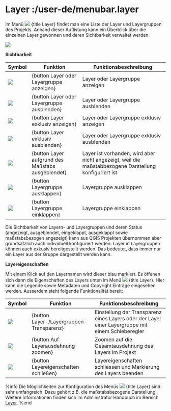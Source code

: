# Layer :/user-de/menubar.layer

Im Menü ![](baseline-layers-24px.svg) {title Layer} findet man eine Liste der Layer und Layergruppen des Projekts. Anhand dieser Auflistung kann ein Überblick über die einzelnen Layer gewonnen und deren  Sichtbarkeit verwaltet werden.

![](kartenlayer.png)

**Sichtbarkeit**

| Symbol                                | Funktion                				| Funktionsbeschreibung                         |
|---------------------------------------|-------------------------------------------------------|-----------------------------------------------|
| ![](baseline-visibility-24px.svg)	| {button Layer oder Layergruppe anzeigen}		| Layer oder Layergruppe anzeigen 		|
| ![](baseline-visibility_off-24px.svg)	| {button Layer oder Layergruppe ausblenden}		| Layer oder Layergruppe ausblenden     	|
| ![](exklusive_an.png)			| {button Layer exklusiv anzeigen}			| Layer oder Layergruppe exklusiv anzeigen 	|
| ![](exklusive_aus.png)			| {button Layer exklusiv ausblenden}			| Layer oder Layergruppe exklusiv ausblenden   	|
| ![](block-24px.svg)			| {button Layer aufgrund des Maßstabs ausgeblendet}	| Layer ist vorhanden, wird aber nicht angezeigt, weil die maßstabbezogene Darstellung konfiguriert ist     			|
| ![](baseline-chevron_right-24px.svg)  | {button Layergruppe ausklappen}			| Layergruppe ausklappen			|
| ![](baseline-expand_more-24px.svg)   	| {button Layergruppe einklappen}			| Layergruppe einklappen			|


Die Sichtbarkeit von Layern- und Layergruppen und deren Status (angezeigt, ausgeblendet, eingeklappt, ausgeklappt sowie maßstabsbezogen angezeigt) kann aus QGIS Projekten übernommen aber grundsätzlich auch individuell konfiguriert werden. Layer in Layergruppen können auch exkusiv bereitgestellt werden. Das bedeutet, dass immer nur ein Layer aus der Gruppe dargestellt werden kann.

**Layereigenschaften**

Mit einem Klick auf den Layernamen wird dieser blau markiert. Es öffenen sich dann die Eigenschaften des Layers unten im Menü ![](baseline-layers-24px.svg) {title Layer}. Hier kann die Legende sowie Metadaten und Copyright Einträge eingesehen werden. Ausserdem steht folgende Funktionalität bereit:

| Symbol                                | Funktion                			| Funktionsbeschreibung                         							|
|---------------------------------------|-----------------------------------------------|-------------------------------------------------------------------------------------------------------|
| ![](opacity-24px.svg)			| {button Layer-/Layergruppen-Transparenz}	| Einstellung der Transparenz eines Layers oder der Layer einer Layergruppe mit einem Schieberegler	|
| ![](baseline-zoom_out_map-24px.svg)	| {button Auf Layerausdehnung zoomen}		| Zoomen auf die Gesamtausdehnung des Layers im Projekt 						|
| ![](baseline-close-24px.svg)        	| {button Layereigenschaften schließen}		| Layereigenschaften schliessen und Markierung des Layers beenden					|

%info
 Die Möglichkeiten zur Konfiguration des Menüs ![](baseline-layers-24px.svg) {title Layer} sind sehr umfangreich. Dazu gehört z.B. die maßstabsbezogene Darstellung. Weitere Informationen finden sich im Administrator Handbuch im Bereich [Layer](/doc/8.0/admin-de/config-az/layer/index.html#konfiguration).
%end 


